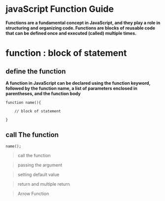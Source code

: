 # javaScript Function Guide

**Functions are a fundamental concept in JavaScript, and they play a role in structuring and organizing code. Functions are blocks of reusable code that can be defined once and executed (called) multiple times.**

# function : block of statement 

## define the function

**A function in JavaScript can be declared using the function keyword, followed by the function name, a list of parameters enclosed in parentheses, and the function body**

```
function name(){
    
    // block of statement

}
```

## call The function

```
name();
```




> call the function

> passing the argument

> setting default value

> return and multiple return

> Arrow Function
       
